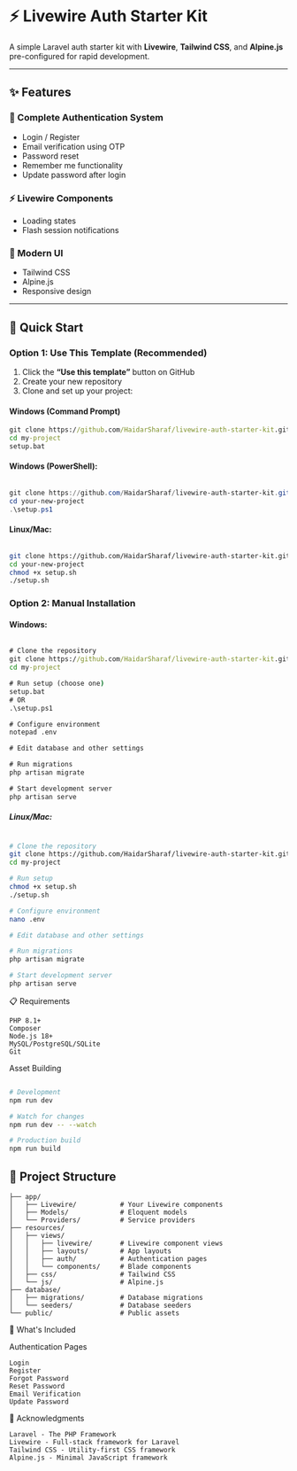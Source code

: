 # ⚡ Livewire Auth Starter Kit

A simple Laravel auth starter kit with **Livewire**, **Tailwind CSS**, and **Alpine.js** pre-configured for rapid development.

---

## ✨ Features

### 🔐 Complete Authentication System
- Login / Register
- Email verification using OTP
- Password reset
- Remember me functionality
- Update password after login

### ⚡ Livewire Components
- Loading states
- Flash session notifications

### 🎨 Modern UI
- Tailwind CSS
- Alpine.js
- Responsive design

---

## 🚀 Quick Start

### Option 1: Use This Template (Recommended)

1. Click the **“Use this template”** button on GitHub
2. Create your new repository
3. Clone and set up your project:

#### Windows (Command Prompt)
```cmd
git clone https://github.com/HaidarSharaf/livewire-auth-starter-kit.git my-project
cd my-project
setup.bat
```


#### Windows (PowerShell):
```powershell

git clone https://github.com/HaidarSharaf/livewire-auth-starter-kit.git
cd your-new-project
.\setup.ps1
````

#### Linux/Mac:
```bash

git clone https://github.com/HaidarSharaf/livewire-auth-starter-kit.git
cd your-new-project
chmod +x setup.sh
./setup.sh
```

### Option 2: Manual Installation

#### Windows:
```cmd

# Clone the repository
git clone https://github.com/HaidarSharaf/livewire-auth-starter-kit.git my-project
cd my-project

# Run setup (choose one)
setup.bat
# OR
.\setup.ps1

# Configure environment
notepad .env

# Edit database and other settings

# Run migrations
php artisan migrate

# Start development server
php artisan serve
```

##### Linux/Mac:
``` bash

# Clone the repository
git clone https://github.com/HaidarSharaf/livewire-auth-starter-kit.git my-project
cd my-project

# Run setup
chmod +x setup.sh
./setup.sh

# Configure environment
nano .env

# Edit database and other settings

# Run migrations
php artisan migrate

# Start development server
php artisan serve
```

📋 Requirements

    PHP 8.1+
    Composer
    Node.js 18+
    MySQL/PostgreSQL/SQLite
    Git

Asset Building
```bash

# Development
npm run dev

# Watch for changes
npm run dev -- --watch

# Production build
npm run build
```

## 📁 Project Structure

```text
├── app/
│   ├── Livewire/           # Your Livewire components
│   ├── Models/             # Eloquent models
│   └── Providers/          # Service providers
├── resources/
│   ├── views/
│   │   ├── livewire/       # Livewire component views
│   │   ├── layouts/        # App layouts
│   │   ├── auth/           # Authentication pages
│   │   └── components/     # Blade components
│   ├── css/                # Tailwind CSS
│   └── js/                 # Alpine.js
├── database/
│   ├── migrations/         # Database migrations
│   └── seeders/            # Database seeders
└── public/                 # Public assets

```

🎯 What's Included

Authentication Pages

    Login
    Register
    Forgot Password
    Reset Password
    Email Verification
    Update Password


🙏 Acknowledgments

    Laravel - The PHP Framework
    Livewire - Full-stack framework for Laravel
    Tailwind CSS - Utility-first CSS framework
    Alpine.js - Minimal JavaScript framework

